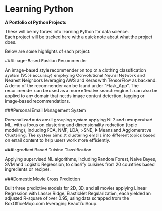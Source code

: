 # Learning Python 
**A Portfolio of Python Projects**

These will be my forays into learning Python for data science.   
Each project will be tracked here with a quick note about what the project does. 

Below are some highlights of each project: 

###Image-Based Fashion Recommender

An image-based style recommender on top of a clothing classification system (95% accuracy) employing Convolutional Neural Network and Nearest Neighbors leveraging AWS and Keras with TensorFlow as backend. A demo of the recommender can be found under "Flask_App". The recommender can be used as a more effective search engine. It can also be applied to any domain that needs image content detection, tagging or image-based recommendations. 

###Personal Email Management System   

Personalized auto email grouping system applying NLP and unsupervised ML, with a focus on clustering and dimensionality reduction (topic modeling), including PCA, NMF, LDA, t-SNE, K-Means and Agglomerative Clustering. The system aims at clustering emails into different topics based on email content to help users work more efficiently. 

###Ingredient Based Cuisine Classification 

Applying supervised ML algorithms, including Random Forest, Naive Bayes, SVM and Logistic Regression, to classify cuisines from 20 countries based ingredients on recipes. 

###Domestic Movie Gross Prediction 

Built three predictive models for 2D, 3D, and all movies applying Linear Regression with Lasso/ Ridge/ ElasticNet Regularization, each yielded an adjusted R-square of over 0.95, using data scrapped from the BoxOfficeMojo.com leveraging BeautifulSoup. 
